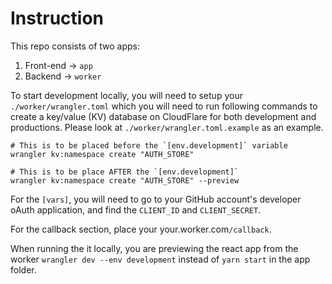 
# Instruction
This repo consists of two apps:
1. Front-end -> `app`
2. Backend -> `worker`

To start development locally, you will need to setup your `./worker/wrangler.toml` which you will need to run following commands to create a 
key/value (KV) database on CloudFlare for both development and productions. Please look at `./worker/wrangler.toml.example` as an example.

```
# This is to be placed before the `[env.development]` variable
wrangler kv:namespace create "AUTH_STORE"

# This is to be place AFTER the `[env.development]`
wrangler kv:namespace create "AUTH_STORE" --preview
```

For the `[vars]`, you will need to go to your GitHub account's developer oAuth application, and find the `CLIENT_ID` and `CLIENT_SECRET`.

For the callback section, place your your.worker.com`/callback`.

When running the it locally, you are previewing the react app from the worker `wrangler dev --env development` instead of `yarn start` in the app folder.

